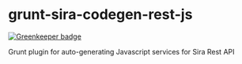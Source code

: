 grunt-sira-codegen-rest-js
===========================

[![Greenkeeper badge](https://badges.greenkeeper.io/taoyuan/grunt-sira-codegen-rest-js.svg)](https://greenkeeper.io/)

Grunt plugin for auto-generating Javascript services for Sira Rest API
